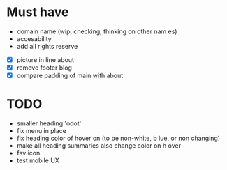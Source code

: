 # Must have    
  - domain name (wip, checking, thinking on other nam  es)                                                
  - accesability
  - add all rights reserve                                   
  - [x] picture in line about                        
  - [x] remove footer blog                           
  - [x] compare padding of main with about           

# TODO
  - smaller heading 'odot'    
  - fix menu in place    
  - fix heading color of hover on (to be non-white, b  lue, or non changing)        
  - make all heading summaries also change color on h  over                          
  - fav icon    
  - test mobile UX    
      
